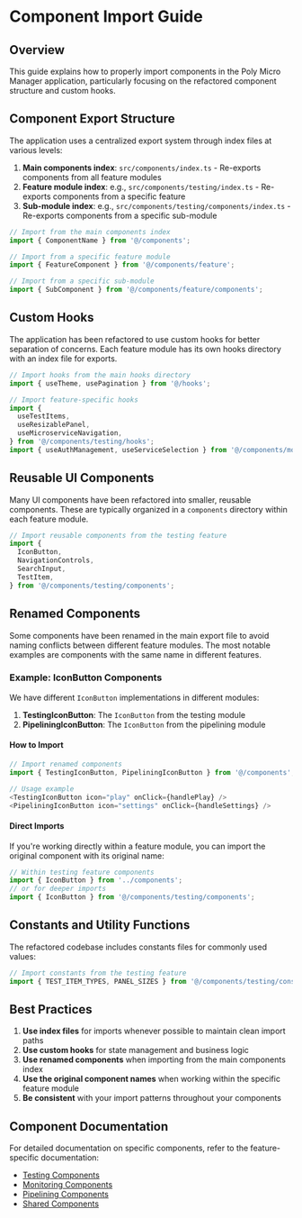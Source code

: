 # Component Import Guide

## Overview

This guide explains how to properly import components in the Poly Micro Manager application,
particularly focusing on the refactored component structure and custom hooks.

## Component Export Structure

The application uses a centralized export system through index files at various levels:

1. **Main components index**: `src/components/index.ts` - Re-exports components from all feature
   modules
2. **Feature module index**: e.g., `src/components/testing/index.ts` - Re-exports components from a
   specific feature
3. **Sub-module index**: e.g., `src/components/testing/components/index.ts` - Re-exports components
   from a specific sub-module

```typescript
// Import from the main components index
import { ComponentName } from '@/components';

// Import from a specific feature module
import { FeatureComponent } from '@/components/feature';

// Import from a specific sub-module
import { SubComponent } from '@/components/feature/components';
```

## Custom Hooks

The application has been refactored to use custom hooks for better separation of concerns. Each
feature module has its own hooks directory with an index file for exports.

```typescript
// Import hooks from the main hooks directory
import { useTheme, usePagination } from '@/hooks';

// Import feature-specific hooks
import {
  useTestItems,
  useResizablePanel,
  useMicroserviceNavigation,
} from '@/components/testing/hooks';
import { useAuthManagement, useServiceSelection } from '@/components/monitoring/hooks';
```

## Reusable UI Components

Many UI components have been refactored into smaller, reusable components. These are typically
organized in a `components` directory within each feature module.

```typescript
// Import reusable components from the testing feature
import {
  IconButton,
  NavigationControls,
  SearchInput,
  TestItem,
} from '@/components/testing/components';
```

## Renamed Components

Some components have been renamed in the main export file to avoid naming conflicts between
different feature modules. The most notable examples are components with the same name in different
features.

### Example: IconButton Components

We have different `IconButton` implementations in different modules:

1. **TestingIconButton**: The `IconButton` from the testing module
2. **PipeliningIconButton**: The `IconButton` from the pipelining module

#### How to Import

```typescript
// Import renamed components
import { TestingIconButton, PipeliningIconButton } from '@/components';

// Usage example
<TestingIconButton icon="play" onClick={handlePlay} />
<PipeliningIconButton icon="settings" onClick={handleSettings} />
```

#### Direct Imports

If you're working directly within a feature module, you can import the original component with its
original name:

```typescript
// Within testing feature components
import { IconButton } from '../components';
// or for deeper imports
import { IconButton } from '@/components/testing/components';
```

## Constants and Utility Functions

The refactored codebase includes constants files for commonly used values:

```typescript
// Import constants from the testing feature
import { TEST_ITEM_TYPES, PANEL_SIZES } from '@/components/testing/constants';
```

## Best Practices

1. **Use index files** for imports whenever possible to maintain clean import paths
2. **Use custom hooks** for state management and business logic
3. **Use renamed components** when importing from the main components index
4. **Use the original component names** when working within the specific feature module
5. **Be consistent** with your import patterns throughout your components

## Component Documentation

For detailed documentation on specific components, refer to the feature-specific documentation:

- [Testing Components](./testing.md)
- [Monitoring Components](./monitoring.md)
- [Pipelining Components](./pipelining.md)
- [Shared Components](./shared.md)
